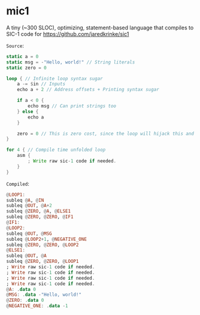 # mic1

A tiny (~300 SLOC), optimizing, statement-based language that compiles to SIC-1 code for https://github.com/jaredkrinke/sic1

`Source`:
```rust
static a = 0
static msg = -"Hello, world!" // String literals
static zero = 0

loop { // Infinite loop syntax sugar
	a -= $in // Inputs
	echo a + 2 // Address offsets + Printing syntax sugar

	if a < 0 {
		echo msg // Can print strings too
	} else {
		echo a
	}

	zero = 0 // This is zero cost, since the loop will hijack this and use it to reset (jmp) to the beginning of the loop!
}

for 4 { // Compile time unfolded loop
	asm {
		; Write raw sic-1 code if needed.
	}
}
```

`Compiled`:
```haskell
@LOOP1:
subleq @A, @IN
subleq @OUT, @A+2
subleq @ZERO, @A, @ELSE1
subleq @ZERO, @ZERO, @IF1
@IF1:
@LOOP2:
subleq @OUT, @MSG
subleq @LOOP2+1, @NEGATIVE_ONE
subleq @ZERO, @ZERO, @LOOP2
@ELSE1:
subleq @OUT, @A
subleq @ZERO, @ZERO, @LOOP1
; Write raw sic-1 code if needed.
; Write raw sic-1 code if needed.
; Write raw sic-1 code if needed.
; Write raw sic-1 code if needed.
@A: .data 0
@MSG: .data -"Hello, world!"
@ZERO: .data 0
@NEGATIVE_ONE: .data -1
```
